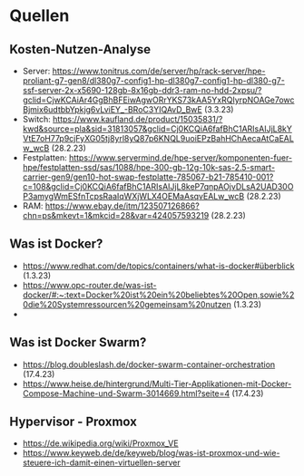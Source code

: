 # Quellen
## Kosten-Nutzen-Analyse

* Server: https://www.tonitrus.com/de/server/hp/rack-server/hpe-proliant-g7-gen8/dl380g7-config1-hp-dl380g7-config1-hp-dl380-g7-ssf-server-2x-x5690-128gb-8x16gb-ddr3-ram-no-hdd-2xpsu/?gclid=CjwKCAiAr4GgBhBFEiwAgwORrYKS73kAA5YxRQIyrpNOAGe7owcBjmix6udtbbYpkjg6vLviEY_-BRoC3YIQAvD_BwE (3.3.23)
* Switch: https://www.kaufland.de/product/15035831/?kwd&source=pla&sid=31813057&gclid=Cj0KCQiA6fafBhC1ARIsAIJjL8kYVtE7oH77p9cjFyXG05tj8yrl8yQ87p6KNQL9uoiEPzBahHChAecaAtCaEALw_wcB (28.2.23)
* Festplatten: https://www.servermind.de/hpe-server/komponenten-fuer-hpe/festplatten-ssd/sas/1088/hpe-300-gb-12g-10k-sas-2.5-smart-carrier-gen9/gen10-hot-swap-festplatte-785067-b21-785410-001?c=108&gclid=Cj0KCQiA6fafBhC1ARIsAIJjL8keP7qnpAOjvDLsA2UAD30OP3amygWmESfnTcpsRaaIqWXjWLX4OEMaAsqvEALw_wcB (28.2.23)
* RAM: https://www.ebay.de/itm/123507126866?chn=ps&mkevt=1&mkcid=28&var=424057593219 (28.2.23)
## Was ist Docker?
* https://www.redhat.com/de/topics/containers/what-is-docker#überblick (1.3.23)
* https://www.opc-router.de/was-ist-docker/#:~:text=Docker%20ist%20ein%20beliebtes%20Open,sowie%20die%20Systemressourcen%20gemeinsam%20nutzen (1.3.23)
* 
## Was ist Docker Swarm?
* https://blog.doubleslash.de/docker-swarm-container-orchestration (17.4.23)
* https://www.heise.de/hintergrund/Multi-Tier-Applikationen-mit-Docker-Compose-Machine-und-Swarm-3014669.html?seite=4 (17.4.23)

## Hypervisor - Proxmox
* https://de.wikipedia.org/wiki/Proxmox_VE
* https://www.keyweb.de/de/keyweb/blog/was-ist-proxmox-und-wie-steuere-ich-damit-einen-virtuellen-server